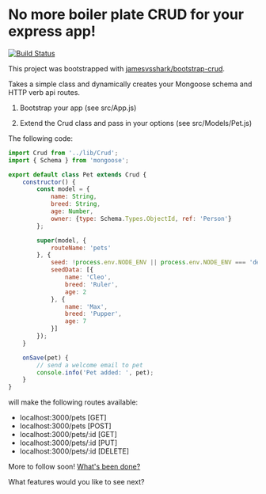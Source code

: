 
 # No more boiler plate CRUD for your express app!
 [![Build Status](https://travis-ci.org/jamesvsshark/bootstrap-crud.svg?branch=master)](https://travis-ci.org/jamesvsshark/bootstrap-crud)

This project was bootstrapped with [jamesvsshark/bootstrap-crud](https://github.com/jamesvsshark/bootstrap-crud).

Takes a simple class and dynamically creates your Mongoose schema and HTTP verb api routes.

1. Bootstrap your app (see src/App.js)

2. Extend the Crud class and pass in your options (see src/Models/Pet.js)

The following code: 

```javascript
import Crud from '../lib/Crud';
import { Schema } from 'mongoose';

export default class Pet extends Crud {
    constructor() {
        const model = {
            name: String,
            breed: String,
            age: Number,
            owner: {type: Schema.Types.ObjectId, ref: 'Person'}
        };

        super(model, {
            routeName: 'pets'
        }, {
            seed: !process.env.NODE_ENV || process.env.NODE_ENV === 'development',
            seedData: [{
                name: 'Cleo',
                breed: 'Ruler',
                age: 2
            }, {
                name: 'Max',
                breed: 'Pupper',
                age: 7
            }]
        });
    }

    onSave(pet) {
        // send a welcome email to pet
        console.info('Pet added: ', pet);
    }
}
```

will make the following routes available:
- localhost:3000/pets [GET]
- localhost:3000/pets [POST]
- localhost:3000/pets/:id [GET]
- localhost:3000/pets/:id [PUT]
- localhost:3000/pets/:id [DELETE]

More to follow soon! [What's been done?](CHANGELOG.md)

What features would you like to see next? 

